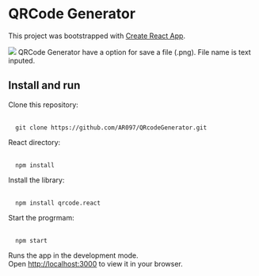 # QRCode Generator

This project was bootstrapped with [Create React App](https://github.com/facebook/create-react-app).

<img src="https://github.com/AR097/QRcodeGenerator/blob/main/qrgenerator.gif?raw=true">
QRCode Generator have a option for save a file (.png). File name is text inputed. 

## Install and run


Clone this repository:<br><br>
``` 
  git clone https://github.com/AR097/QRcodeGenerator.git
```
React directory:<br><br>
```
  npm install
```
Install the library:<br><br>
```
  npm install qrcode.react
```
Start the progrmam:<br><br>
```
  npm start
```

Runs the app in the development mode.\
Open [http://localhost:3000](http://localhost:3000) to view it in your browser.


